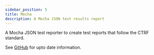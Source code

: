 ```yaml
---
sidebar_position: 5
title: Mocha
description: A Mocha JSON test results report
---
```


A Mocha JSON test reporter to create test reports that follow the CTRF standard.

See [GitHub](https://github.com/ctrf-io/mocha-ctrf-json-reporter) for upto date information.
